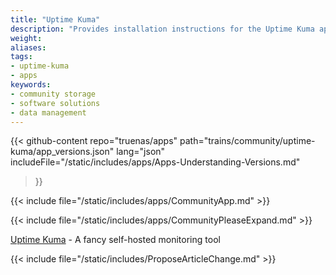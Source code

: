 ```yaml
---
title: "Uptime Kuma"
description: "Provides installation instructions for the Uptime Kuma application in TrueNAS."
weight: 
aliases:
tags:
- uptime-kuma
- apps
keywords:
- community storage
- software solutions
- data management
---
```


{{< github-content 
    repo="truenas/apps"
    path="trains/community/uptime-kuma/app_versions.json"
    lang="json"
	includeFile="/static/includes/apps/Apps-Understanding-Versions.md"
>}}

{{< include file="/static/includes/apps/CommunityApp.md" >}}

{{< include file="/static/includes/apps/CommunityPleaseExpand.md" >}}

<a href="https://github.com/louislam/uptime-kuma">Uptime Kuma</a> - A fancy self-hosted monitoring tool

{{< include file="/static/includes/ProposeArticleChange.md" >}}
